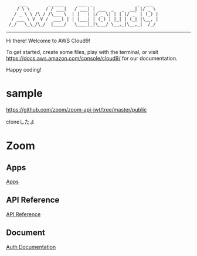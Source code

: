          ___        ______     ____ _                 _  ___  
        / \ \      / / ___|   / ___| | ___  _   _  __| |/ _ \ 
       / _ \ \ /\ / /\___ \  | |   | |/ _ \| | | |/ _` | (_) |
      / ___ \ V  V /  ___) | | |___| | (_) | |_| | (_| |\__, |
     /_/   \_\_/\_/  |____/   \____|_|\___/ \__,_|\__,_|  /_/ 
 ----------------------------------------------------------------- 


Hi there! Welcome to AWS Cloud9!

To get started, create some files, play with the terminal,
or visit https://docs.aws.amazon.com/console/cloud9/ for our documentation.

Happy coding!

# sample

https://github.com/zoom/zoom-api-jwt/tree/master/public

cloneしたよ

# Zoom

## Apps

[Apps](https://marketplace.zoom.us/develop/apps/)

## API Reference

[API Reference](https://marketplace.zoom.us/docs/api-reference/zoom-api)

## Document

[Auth Documentation](https://marketplace.zoom.us/docs/guides/authorization/jwt/authentication)